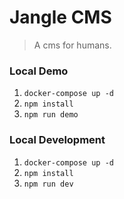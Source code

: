 # Jangle CMS
> A cms for humans.

### Local Demo

1. `docker-compose up -d`
1. `npm install`
1. `npm run demo`


### Local Development

1. `docker-compose up -d`
1. `npm install`
1. `npm run dev`
